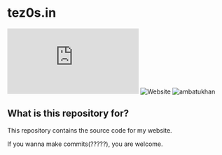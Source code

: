 # tez0s.in


![License](https://img.shields.io/github/license/GoingCrazyDude/tez0s.in?style=for-the-badge&color=%23f54242?link=https://tez0s.in/img/favicon.gif)
![Website](https://img.shields.io/website?up_message=Online%20%3AD&up_color=green&down_message=Offline%20%3Ad&down_color=red&url=https%3A%2F%2Ftez0s.in&style=for-the-badge)
![ambatukhan](https://img.shields.io/badge/ambatu-khan-green?style=for-the-badge)



## What is this repository for?
This repository contains the source code for my website.

If you wanna make commits(?????), you are welcome.